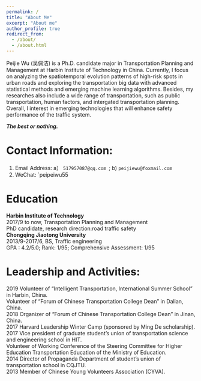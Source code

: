 ```yaml
---
permalink: /
title: "About Me"
excerpt: "About me"
author_profile: true
redirect_from: 
  - /about/
  - /about.html
---
```

Peijie Wu (吴佩洁) is a Ph.D. candidate major in Transportation Planning and Management at Harbin Institute of Technology in China. Currently, I focus on analyzing the spatiotemporal evolution patterns of high-risk spots in urban roads and exploring the transportation big data with advanced statistical methods and emerging machine learning algorithms. Besides, my researches also include a wide range of transportation, such as public transportation, human factors, and intergated transportation planning. Overall, I interest in emerging technologies that will enhance safety performance of the traffic system.<br>

<i> <b> The best or nothing. </b> </i>

Contact Information:
======
1. Email Address: a） `517957087@qq.com `; b) `peijiewu@foxmail.com `<br>
1. WeChat:  `peipeiwu55 <br>

Education 
======
**Harbin Institute of Technology**<br>
  2017/9 to now, Transportation Planning and Management <br>
  PhD candidate, research direction:road traffic safety <br>
**Chongqing Jiaotong University**<br>
  2013/9-2017/6, BS, Traffic engineering <br>
  GPA : 4.2/5.0; Rank: 1/95; Comprehensive Assessment: 1/95 <br>

Leadership and Activities:
======
2019                  Volunteer of “Intelligent Transportation, International Summer School” in Harbin, China. <br>
Volunteer of “Forum of Chinese Transportation College Dean” in Dalian, China. <br>
2018                  Organizer of “Forum of Chinese Transportation College Dean” in Jinan, China. <br>
2017                  Harvard Leadership Winter Camp (sponsored by Ming De scholarship). <br>
2017                  Vice president of graduate student’s union of transportation science and engineering school in HIT. <br>
Volunteer of Working Conference of the Steering Committee for Higher Education Transportation Education of the Ministry of Education. <br>
2014                  Director of Propaganda Department of student’s union of transportation school in CQJTU. <br>
2013                  Member of Chinese Young Volunteers Association (CYVA). <br>

